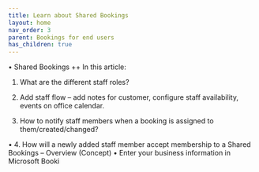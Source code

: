 ```yaml
---
title: Learn about Shared Bookings
layout: home
nav_order: 3
parent: Bookings for end users
has_children: true
---
```

•	Shared Bookings ++
In this article: 

1.	What are the different staff roles?
   
2. 	Add staff flow – add notes for customer, configure staff availability, events on office calendar.
   
   3. How to notify staff members when a booking is assigned to them/created/changed?
   
•	4.	How will a newly added staff member accept membership to a Shared Bookings – Overview (Concept)
•	Enter your business information in Microsoft Booki
